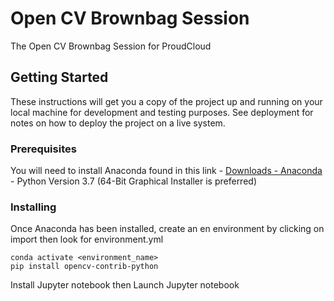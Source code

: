 # Open CV Brownbag Session

The Open CV Brownbag Session for ProudCloud

## Getting Started

These instructions will get you a copy of the project up and running on your local machine for development and testing purposes. See deployment for notes on how to deploy the project on a live system.

### Prerequisites

You will need to install Anaconda found in this link - [Downloads - Anaconda](https://www.anaconda.com/download/) - Python Version 3.7 (64-Bit Graphical Installer is preferred)

### Installing

Once Anaconda has been installed, create an en environment by clicking on import then look for environment.yml


```
conda activate <environment_name>
pip install opencv-contrib-python
```

Install Jupyter notebook then Launch Jupyter notebook


